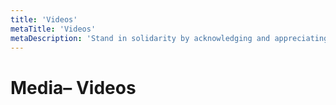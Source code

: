 ```yaml
---
title: 'Videos'
metaTitle: 'Videos'
metaDescription: 'Stand in solidarity by acknowledging and appreciating black trans perspectives.'
---
```


# Media– Videos